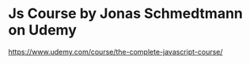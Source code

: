 # Js Course by Jonas Schmedtmann on Udemy 

https://www.udemy.com/course/the-complete-javascript-course/

